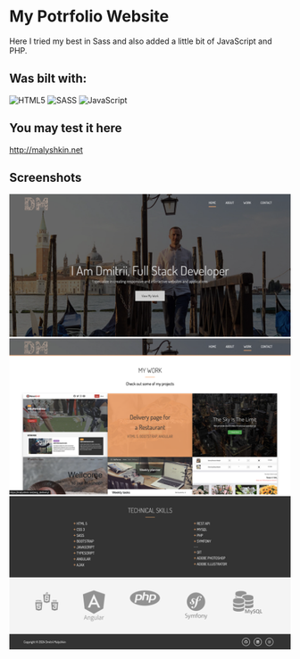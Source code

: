 # My Potrfolio Website
 Here I tried my best in Sass and also added a little bit of JavaScript and PHP.


## Was bilt with:
  ![HTML5](https://img.icons8.com/color/48/000000/html-5.png)
  ![SASS](https://img.icons8.com/color/48/000000/sass.png)
  ![JavaScript](https://img.icons8.com/color/48/000000/javascript.png)

## You may test it here
<!--
[![Portfolio Website](https://img.icons8.com/color/48/000000/web.png)](https://malyshkin.net/)
-->
http://malyshkin.net


## Screenshots

  <img  src="https://github.com/DmitriiMal/Portfolio_project/blob/master/dist/img/Screenshots/Screenshot_1.png"  />
  <br>
  <img  src="https://github.com/DmitriiMal/Portfolio_project/blob/master/dist/img/Screenshots/Screenshot_2.png"  />
  <br>
  <img  src="https://github.com/DmitriiMal/Portfolio_project/blob/master/dist/img/Screenshots/Screenshot_3.png"  />
